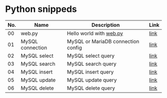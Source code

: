 # Python snippeds

|No.  | Name  | Description | Link |
|---|---|---|---|
| 00 | web.py| Hello world with [web.py](https://webpy.org) | [link](https://github.com/salvadorhm/python_snippeds/wiki/0.--web.py-hello-world!!) |
| 01 | MySQL connection | MySQL or MariaDB connection config | [link](https://github.com/salvadorhm/python_snippeds/wiki/1.-MySQL-connection) |
| 02 | MySQL select | MySQL select query | [link](https://github.com/salvadorhm/python_snippeds/wiki/2.-MySQL-Select) |
| 03 | MySQL search | MySQL search query | [link](https://github.com/salvadorhm/python_snippeds/wiki/3.-MySQL-Search) |
| 04 | MySQL insert | MySQL insert query | [link](https://github.com/salvadorhm/python_snippeds/wiki/4.-MySQL-Insert) |
| 05 | MySQL update | MySQL update query | [link](https://github.com/salvadorhm/python_snippeds/wiki/5.-MySQL-Update) |
| 06 | MySQL delete | MySQL delete query | [link](https://github.com/salvadorhm/python_snippeds/wiki/6.-MySQL-delete) |
